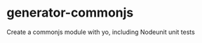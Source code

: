 generator-commonjs
==================

Create a commonjs module with yo, including Nodeunit unit tests
